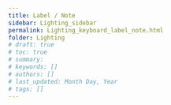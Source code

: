 ```yaml
---
title: Label / Note
sidebar: Lighting_sidebar
permalink: Lighting_keyboard_label_note.html
folder: Lighting
# draft: true
# toc: true
# summary: 
# keywords: []
# authors: []
# last_updated: Month Day, Year
# tags: []
---
```

